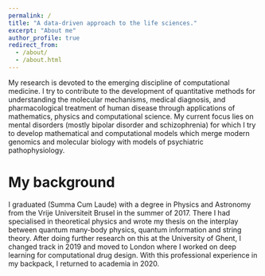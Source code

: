 ```yaml
---
permalink: /
title: "A data-driven approach to the life sciences."
excerpt: "About me"
author_profile: true
redirect_from: 
  - /about/
  - /about.html
---
```


My research is devoted to the emerging discipline of computational medicine. I try to contribute to the development of quantitative methods for understanding the molecular mechanisms, medical diagnosis, and pharmacological treatment of human disease through applications of mathematics, physics and computational science. My current focus lies on mental disorders (mostly bipolar disorder and schizophrenia) for which I try to develop mathematical and computational models which merge modern genomics and molecular biology with models of psychiatric pathophysiology. 


My background
======
I graduated (Summa Cum Laude) with a degree in Physics and Astronomy from the Vrije Universiteit Brusel in the summer of 2017. There I had specialised in theoretical physics and wrote my thesis on the interplay between quantum many-body physics, quantum information and string theory. After doing further research on this at the University of Ghent, I changed track in 2019 and moved to London where I worked on deep learning for computational drug design. With this professional experience in my backpack, I returned to academia in 2020.  
